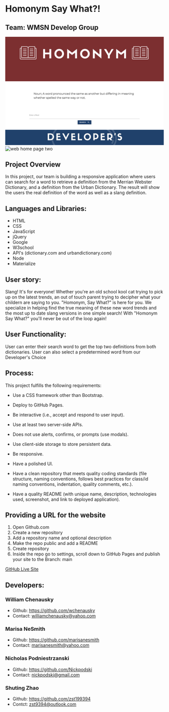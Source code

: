 # Homonym Say What?! 


## Team: WMSN Develop Group


![web home page](assets/images/home-page.png)
![web home page two](assets/image/home-page-two.png)


## Project Overview

In this project, our team is building a responsive application where users can search for a word to retrieve a definition from the Merrian Webster Dictionary, and a definition from the Urban Dictionary. The result will show the users the real definition of the word as well as a slang definition.

## Languages and Libraries:

* HTML
* CSS
* JavaScript
* jQuery
* Google
* W3school
* API's (dictionary.com and urbandictionary.com)
* Node
* Materialize 

## User story:

Slang! It's for everyone! Whether you're an old school kool cat trying to pick up on the latest trends, an out of touch parent trying to decipher what your childern are saying to you. "Homonym, Say What?" is here for you. We specialize in helping find the true meaning of these new word trends and the most up to date slang versions in one simple search! With "Homonym Say What?" you'll never be out of the loop again!


## User Functionality:
User can enter their search word to get the top two definitions from both dictionaries.
User can also select a predetermined word from our Developer's Choice
​
## Process:
This project fulfills the following requirements:
​
* Use a CSS framework other than Bootstrap.
​
* Deploy to GitHub Pages.
​
* Be interactive (i.e., accept and respond to user input).
​
* Use at least two server-side APIs.
​
* Does not use alerts, confirms, or prompts (use modals).
​
* Use client-side storage to store persistent data.

* Be responsive.
​
* Have a polished UI.
​
* Have a clean repository that meets quality coding standards (file structure, naming conventions, follows best practices for class/id naming conventions, indentation, quality comments, etc.).
​
* Have a quality README (with unique name, description, technologies used, screenshot, and link to deployed application).

## Providing a URL for the website
1. Open Github.com
2. Create a new repository
3. Add a repository name and optional description
4. Make the repo public and add a README
5. Create repository
6. Inside the repo go to settings, scroll down to GitHub Pages and publish your site to the Branch: main

[GitHub Live Site](https://)
​
## Developers:

### William Chenausky   
* Github: https://github.com/wchenausky  
* Contact: williamchenausky@yahoo.com

### Marisa NeSmith   
* Github: https://github.com/marisanesmith   
* Contact: marisanesmith@yahoo.com

### Nicholas Podniestrzanski 
* Github:  https://github.com/Nickpodski 
* Contact: nickpodski@gmail.com

### Shuting Zhao  
* Github: https://github.com/zst199394  
* Contct: zst9394@outlook.com